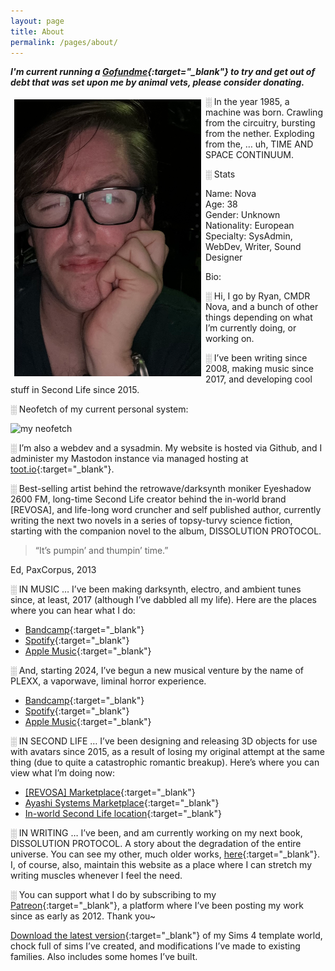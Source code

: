 ```yaml
---
layout: page
title: About
permalink: /pages/about/
---
```

***I'm current running a [Gofundme](https://www.gofundme.com/f/help-ryan-overcome-his-debt-crisis){:target="_blank"} to try and get out of debt that was set upon me by animal vets, please consider donating.***

<img src="/img/selfie/ryan_2024.png" align="left" hspace="5" vspace="5" class="u-photo">

<p class="p-note">
░ In the year 1985, a machine was born. Crawling from the circuitry, bursting from the nether. Exploding from the, … uh, TIME AND SPACE CONTINUUM.
</p>

░ Stats

 - Name: Nova
 - Age: 38
 - Gender: Unknown
 - Nationality: European
 - Specialty: SysAdmin, WebDev, Writer, Sound Designer

 Bio:

░ Hi, I go by Ryan, CMDR Nova, and a bunch of other things depending on what I’m currently doing, or working on.

░ I’ve been writing since 2008, making music since 2017, and developing cool stuff in Second Life since 2015.

░ Neofetch of my current personal system:

![my neofetch](/img/about/fetch/fetch.webp)

░ I’m also a webdev and a sysadmin. My website is hosted via Github, and I administer my Mastodon instance via managed hosting at [toot.io](https://toot.io/mastodon_hosting.html){:target="_blank"}.

░ Best-selling artist behind the retrowave/darksynth moniker Eyeshadow 2600 FM, long-time Second Life creator behind the in-world brand [REVOSA], and life-long word cruncher and self published author, currently writing the next two novels in a series of topsy-turvy science fiction, starting with the companion novel to the album, DISSOLUTION PROTOCOL.

> “It’s pumpin’ and thumpin’ time.”

Ed, PaxCorpus, 2013

░ IN MUSIC … I’ve been making darksynth, electro, and ambient tunes since, at least, 2017 (although I’ve dabbled all my life). Here are the places where you can hear what I do:

- [Bandcamp](https://eyeshadow2600fm.bandcamp.com){:target="_blank"}
- [Spotify](https://open.spotify.com/artist/355TNaPlosj1FwN7sfSvAe?si=NGAJSqgsTVKfMbw-HSeDcA){:target="_blank"}
- [Apple Music](https://music.apple.com/us/artist/eyeshadow-2600-fm/1210249781){:target="_blank"}

░ And, starting 2024, I’ve begun a new musical venture by the name of PLEXX, a vaporwave, liminal horror experience.

- [Bandcamp](https://plexx.bandcamp.com/album/disc-error-1992-de-lux){:target="_blank"}
- [Spotify](https://open.spotify.com/artist/2jkEsRdWQYWla3H6Ut4Wed?si=6fSDZwCCTnaCCR9uJp6_UA){:target="_blank"}
- [Apple Music](https://music.apple.com/us/album/c-o-m-p-l-e-x-single/1751222634){:target="_blank"}

░ IN SECOND LIFE … I’ve been designing and releasing 3D objects for use with avatars since 2015, as a result of losing my original attempt at the same thing (due to quite a catastrophic romantic breakup). Here’s where you can view what I’m doing now:

- [[REVOSA] Marketplace](https://marketplace.secondlife.com/en-US/stores/165186){:target="_blank"}
- [Ayashi Systems Marketplace](https://marketplace.secondlife.com/en-US/stores/186986){:target="_blank"}
- [In-world Second Life location](http://maps.secondlife.com/secondlife/Neo%20Machina/181/171/25){:target="_blank"}

░ IN WRITING … I’ve been, and am currently working on my next book, DISSOLUTION PROTOCOL. A story about the degradation of the entire universe. You can see my other, much older works, [here](https://www.amazon.com/stores/Ryan-S.-Fortney/author/B004XWM2X4?ref=sr_ntt_srch_lnk_1&qid=1715877791&sr=8-1&isDramIntegrated=true&shoppingPortalEnabled=true){:target="_blank"}. I, of course, also, maintain this website as a place where I can stretch my writing muscles whenever I feel the need.

░ You can support what I do by subscribing to my [Patreon](https://www.patreon.com/cmdr_nova){:target="_blank"}, a platform where I’ve been posting my work since as early as 2012. Thank you~

[Download the latest version](https://drive.google.com/file/d/1NcQ4QxEgEWJtyACQBVw3izEJu7n3sBO-/view?usp=drive_link){:target="_blank"} of my Sims 4 template world, chock full of sims I’ve created, and modifications I’ve made to existing families. Also includes some homes I’ve built.

